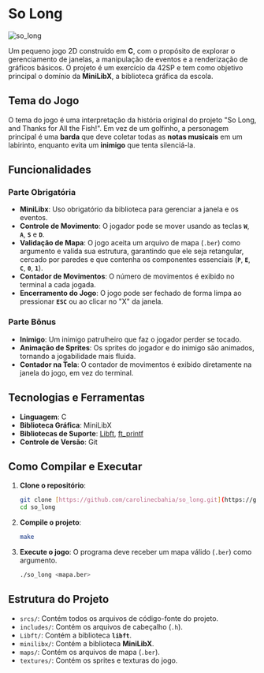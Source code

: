 # **So Long**

![so_long](link_para_uma_imagem_do_jogo.png)

Um pequeno jogo 2D construído em **C**, com o propósito de explorar o gerenciamento de janelas, a manipulação de eventos e a renderização de gráficos básicos. O projeto é um exercício da 42SP e tem como objetivo principal o domínio da **MiniLibX**, a biblioteca gráfica da escola.

## **Tema do Jogo**

O tema do jogo é uma interpretação da história original do projeto "So Long, and Thanks for All the Fish!". Em vez de um golfinho, a personagem principal é uma **barda** que deve coletar todas as **notas musicais** em um labirinto, enquanto evita um **inimigo** que tenta silenciá-la.

## **Funcionalidades**

### **Parte Obrigatória**

* **MiniLibx**: Uso obrigatório da biblioteca para gerenciar a janela e os eventos.
* **Controle de Movimento**: O jogador pode se mover usando as teclas **`W`**, **`A`**, **`S`** e **`D`**.
* **Validação de Mapa**: O jogo aceita um arquivo de mapa (`.ber`) como argumento e valida sua estrutura, garantindo que ele seja retangular, cercado por paredes e que contenha os componentes essenciais (**`P`**, **`E`**, **`C`**, **`0`**, **`1`**).
* **Contador de Movimentos**: O número de movimentos é exibido no terminal a cada jogada.
* **Encerramento do Jogo**: O jogo pode ser fechado de forma limpa ao pressionar **`ESC`** ou ao clicar no "X" da janela.

### **Parte Bônus**

* **Inimigo**: Um inimigo patrulheiro que faz o jogador perder se tocado.
* **Animação de Sprites**: Os sprites do jogador e do inimigo são animados, tornando a jogabilidade mais fluida.
* **Contador na Tela**: O contador de movimentos é exibido diretamente na janela do jogo, em vez do terminal.

## **Tecnologias e Ferramentas**

* **Linguagem**: C
* **Biblioteca Gráfica**: MiniLibX
* **Bibliotecas de Suporte**: [Libft](https://github.com/carolinecbahia/libft), [ft_printf](https://github.com/carolinecbahia/ft_printf)
* **Controle de Versão**: Git

## **Como Compilar e Executar**

1.  **Clone o repositório**:
    ```bash
    git clone [https://github.com/carolinecbahia/so_long.git](https://github.com/carolinecbahia/so_long.git)
    cd so_long
    ```
2.  **Compile o projeto**:
    ```bash
    make
    ```
3.  **Execute o jogo**: O programa deve receber um mapa válido (`.ber`) como argumento.
    ```bash
    ./so_long <mapa.ber>
    ```

## **Estrutura do Projeto**

* `srcs/`: Contém todos os arquivos de código-fonte do projeto.
* `includes/`: Contém os arquivos de cabeçalho (`.h`).
* `Libft/`: Contém a biblioteca **`libft`**.
* `minilibx/`: Contém a biblioteca **MiniLibX**.
* `maps/`: Contém os arquivos de mapa (`.ber`).
* `textures/`: Contém os sprites e texturas do jogo.
